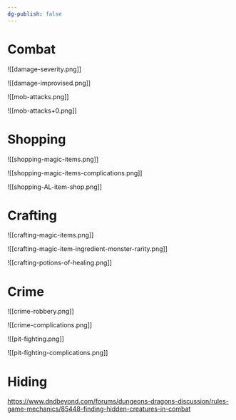 ```yaml
---
dg-publish: false
---
```


# Combat

![[damage-severity.png]]

![[damage-improvised.png]]

![[mob-attacks.png]]

![[mob-attacks+0.png]]


# Shopping

![[shopping-magic-items.png]]

![[shopping-magic-items-complications.png]]

![[shopping-AL-item-shop.png]]


# Crafting

![[crafting-magic-items.png]]

![[crafting-magic-item-ingredient-monster-rarity.png]]

![[crafting-potions-of-healing.png]]

# Crime

![[crime-robbery.png]]

![[crime-complications.png]]

![[pit-fighting.png]]

![[pit-fighting-complications.png]]


# Hiding

https://www.dndbeyond.com/forums/dungeons-dragons-discussion/rules-game-mechanics/85448-finding-hidden-creatures-in-combat
